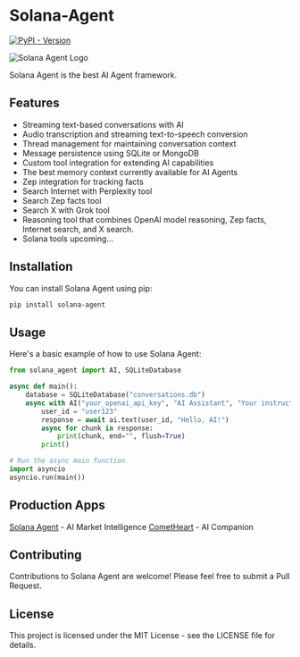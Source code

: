 # Solana-Agent

[![PyPI - Version](https://img.shields.io/pypi/v/solana-agent)](https://pypi.org/project/solana-agent/)

![Solana Agent Logo](https://dl.walletbubbles.com/solana-agent-logo.png?width=200)

Solana Agent is the best AI Agent framework.

## Features

- Streaming text-based conversations with AI
- Audio transcription and streaming text-to-speech conversion
- Thread management for maintaining conversation context
- Message persistence using SQLite or MongoDB
- Custom tool integration for extending AI capabilities
- The best memory context currently available for AI Agents
- Zep integration for tracking facts
- Search Internet with Perplexity tool
- Search Zep facts tool
- Search X with Grok tool
- Reasoning tool that combines OpenAI model reasoning, Zep facts, Internet search, and X search.
- Solana tools upcoming...

## Installation

You can install Solana Agent using pip:

```bash
pip install solana-agent
```

## Usage

Here's a basic example of how to use Solana Agent:

```python
from solana_agent import AI, SQLiteDatabase

async def main():
    database = SQLiteDatabase("conversations.db")
    async with AI("your_openai_api_key", "AI Assistant", "Your instructions here", database) as ai:
        user_id = "user123"
        response = await ai.text(user_id, "Hello, AI!")
        async for chunk in response:
            print(chunk, end="", flush=True)
        print()

# Run the async main function
import asyncio
asyncio.run(main())
```

## Production Apps
[Solana Agent](https://solana-agent.com) - AI Market Intelligence
[CometHeart](https://cometheart.com) - AI Companion

## Contributing

Contributions to Solana Agent are welcome! Please feel free to submit a Pull Request.

## License

This project is licensed under the MIT License - see the LICENSE file for details.
